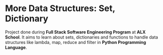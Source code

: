 # More Data Structures: Set, Dictionary

Project done during **Full Stack Software Engineering Program** at **ALX School**. It aims to learn about sets, dictionaries and functions to handle data structures like lambda, map, reduce and filter in **Python Programming Language**.

